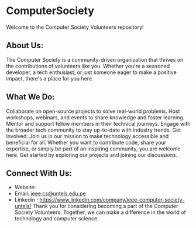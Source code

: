 # ComputerSociety
Welcome to the Computer Society Volunteers repository!

## **About Us:**
The Computer Society is a community-driven organization that thrives on the contributions of volunteers like you. Whether you're a seasoned developer, a tech enthusiast, or just someone eager to make a positive impact, there's a place for you here.

## **What We Do:**

Collaborate on open-source projects to solve real-world problems.
Host workshops, webinars, and events to share knowledge and foster learning.
Mentor and support fellow members in their technical journeys.
Engage with the broader tech community to stay up-to-date with industry trends.
Get Involved:
Join us in our mission to make technology accessible and beneficial for all. Whether you want to contribute code, share your expertise, or simply be part of an inspiring community, you are welcome here. Get started by exploring our projects and joining our discussions.

## **Connect With Us:**

  - Website: 
  - Email: ieee.cs@untels.edu.pe
  - Linkedin : https://www.linkedin.com/company/ieee-computer-society-untels/
Thank you for considering becoming a part of the Computer Society Volunteers. Together, we can make a difference in the world of technology and computer science.

